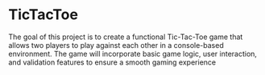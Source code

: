 # TicTacToe
The goal of this project is to create a functional Tic-Tac-Toe game that allows two players to play against each other in a console-based environment. The game will incorporate basic game logic, user interaction, and validation features to ensure a smooth gaming experience
